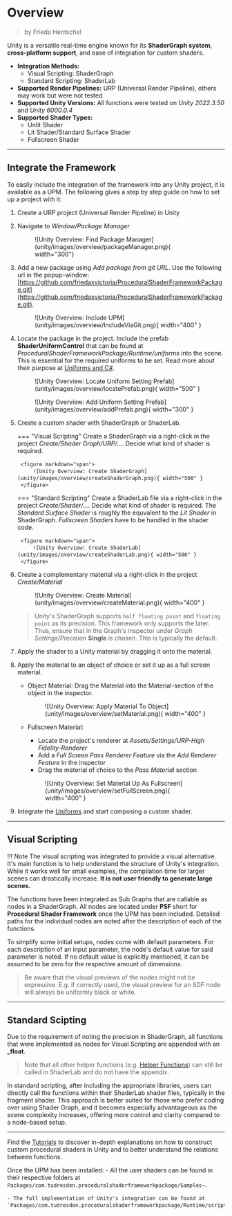 <div class="container">
    <h1 class="main-heading">Overview</h1>
    <blockquote class="author">by Frieda Hentschel</blockquote>
</div>

Unity is a versatile real-time engine known for its **ShaderGraph system**, **cross-platform support**, and ease of integration for custom shaders.

- **Integration Methods:** 
    - Visual Scripting: ShaderGraph
    - Standard Scripting: ShaderLab 
- **Supported Render Pipelines:** URP (Universal Render Pipeline), others may work but were not tested 
- **Supported Unity Versions:** All functions were tested on *Unity 2022.3.50* and *Unity 6000.0.4* 
- **Supported Shader Types:**
    - Unlit Shader
    - Lit Shader/Standard Surface Shader
    - Fullscreen Shader

---

## Integrate the Framework

To easily include the integration of the framework into any Unity project, it is available as a UPM. The following gives a step by step guide on how to set up a project with it:

1. Create a URP project (Universal Render Pipeline) in Unity

2. Navigate to *Window/Package Manager*

    <figure markdown="span">
        ![Unity Overview: Find Package Manager](unity/images/overview/packageManager.png){ width="300"}
    </figure>

3. Add a new package using *Add package from git URL*. Use the following url in the popup-window: [https://github.com/friedaxvictoria/ProceduralShaderFrameworkPackage.git](https://github.com/friedaxvictoria/ProceduralShaderFrameworkPackage.git).

    <figure markdown="span">
        ![Unity Overview: Include UPM](unity/images/overview/IncludeViaGit.png){ width="400" }
    </figure>

4. Locate the package in the project. Include the prefab **ShaderUniformControl** that can be found at *ProceduralShaderFrameworkPackage/Runtime/uniforms* into the scene. This is essential for the required uniforms to be set. Read more about their purpose at [Uniforms and C\#](unity/uniformsAndCs.md).

    <figure markdown="span">
        ![Unity Overview: Locate Uniform Setting Prefab](unity/images/overview/locatePrefab.png){ width="500" }
    </figure>
    <figure markdown="span">
        ![Unity Overview: Add Uniform Setting Prefab](unity/images/overview/addPrefab.png){ width="300" }
    </figure>

5. Create a custom shader with ShaderGraph or ShaderLab.

    === "Visual Scripting"
        Create a ShaderGraph via a right-click in the project *Create/Shader Graph/URP/...*. 
        Decide what kind of shader is required. 

        <figure markdown="span">
            ![Unity Overview: Create ShaderGraph](unity/images/overview/createShaderGraph.png){ width="500" }
        </figure>

    === "Standard Scripting"
        Create a ShaderLab file via a right-click in the project *Create/Shader/...*. 
        Decide what kind of shader is required. The *Standard Surface Shader* is roughly the equvalent to the *Lit Shader* in ShaderGraph. *Fullscreen Shaders* have to be handled in the shader code.

        <figure markdown="span">
            ![Unity Overview: Create ShaderLab](unity/images/overview/createShaderLab.png){ width="500" }
        </figure>

6. Create a complementary material via a right-click in the project *Create/Material*

    <figure markdown="span">
        ![Unity Overview: Create Material](unity/images/overview/createMaterial.png){ width="400" }
    </figure>

    > Unity's ShaderGraph supports ```half floating point``` and ```floating point``` as its precision. This framework only supports the later. Thus, ensure that in the Graph's inspector under *Graph Settings/Precision* **Single** is chosen. This is typically the default.

7. Apply the shader to a Unity material by dragging it onto the material.

8. Apply the material to an object of choice or set it up as a full screen material.

    - Object Material: Drag the Material into the Material-section of the object in the inspector.

        <figure markdown="span">
            ![Unity Overview: Apply Material To Object](unity/images/overview/setMaterial.png){ width="400" }
        </figure>

    - Fullscreen Material: 

        - Locate the project's renderer at *Assets/Settings/URP-High Fidelity-Renderer*
        - Add a *Full Screen Pass Renderer Feature* via the *Add Renderer Feature* in the inspector
        - Drag the material of choice to the *Pass Material* section

        <figure markdown="span">
            ![Unity Overview: Set Material Up As Fullscreen](unity/images/overview/setFullScreen.png){ width="400" }
        </figure>

9. Integrate the [Uniforms](unity/uniformsAndCs.md) and start composing a custom shader.

---

## Visual Scripting

!!! Note
    The visual scripting was integrated to provide a visual alternative. It's main function is to help understand the structure of Unity's integration. While it works well for small examples, the compilation time for larger scenes can drastically increase. **It is not user friendly to generate large scenes.**

The functions have been integrated as Sub Graphs that are callable as nodes in a ShaderGraph. All nodes are located under **PSF** short for **Procedural Shader Framework** once the UPM has been included. Detailed paths for the individual nodes are noted after the description of each of the functions. 

To simplify some initial setups, nodes come with default parameters. For each description of an input parameter, the node's default value for said parameter is noted. If no default value is explicitly mentioned, it can be assumed to be zero for the respective amount of dimensions. 

> Be aware that the visual previews of the nodes might not be expressive. E.g. if correctly used, the visual preview for an SDF node will always be uniformly black or white.

---

## Standard Scipting

Due to the requirement of noting the precision in ShaderGraph, all functions that were implemented as nodes for Visual Scripting are appended with an **_float**. 

> Note that all other helper functions (e.g. [Helper Functions](unity/helperFunctions.md)) can still be called in ShaderLab and do not have the appendix.

In standard scripting, after including the appropriate libraries, users can directly call the functions within their ShaderLab shader files, typically in the fragment shader. This approach is better suited for those who prefer coding over using Shader Graph, and it becomes especially advantageous as the scene complexity increases, offering more control and clarity compared to a node-based setup.

---

Find the [Tutorials](unity/tutorials/christmasTree.md) to discover in-depth explanations on how to construct custom procedural shaders in Unity and to better understand the relations between functions.

Once the UPM has been installed: 
    - All the user shaders can be found in their respective folders at `Packages/com.tudresden.proceduralshaderframeworkpackage/Samples~`.
    
    - The full implementation of Unity's integration can be found at `Packages/com.tudresden.proceduralshaderframeworkpackage/Runtime/scripts`.
